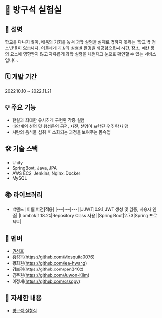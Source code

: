 # 🧪 방구석 실험실

## 📜 설명

학교를 다니지 않아, 배움의 기회를 놓쳐 과학 실험을 실제로 접하지 못하는 ‘학교 밖 청소년’들이 있습니다. 이들에게 가상의 실험실 환경을 제공함으로써 시간, 장소, 예산 등의 요소에 영향받지 않고 자유롭게 과학 실험을 체험하고 눈으로 확인할 수 있는 서비스입니다.

## 🗓️ 개발 기간

2022.10.10 ~ 2022.11.21

## 💡 주요 기능

- 현실과 최대한 유사하게 구현된 각종 실험
- 태양계의 설명 및 행성들의 공전, 자전, 설명이 포함된 우주 탐사 맵
- 사람의 음식물 섭취 후 소화되는 과정을 보여주는 몸속맵

## 🛠️ 기술 스택

- Unity
- SpringBoot, Java, JPA
- AWS EC2, Jenkins, Nginx, Docker
- MySQL

## 📚 라이브러리

- 백엔드
    |이름|버전|적용|
    |---|---|---|
    |JJWT|0.9.1|JWT 생성 및 검증, 사용자 인증|
    |Lombok|1.18.24|Repository Class 사용|
    |Spring Boot|2.7.3|Spring 프로젝트|

## 👥 멤버

- [권성호](https://github.com/Seongho0503)
- 홍성목(https://github.com/Mosquito0076)
- 황희원(https://github.com/lea-hwang)
- 강보경(https://github.com/pen2402)
- 김주원(https://github.com/Juwon-Kiim)
- 이정재(https://github.com/cssopy)


## **🔗 자세한 내용**

- [방구석 실험실](https://metal-carver-67b.notion.site/SSAFY-b1ec1c085e0c4f0cad57aa4d4c38eb08)

